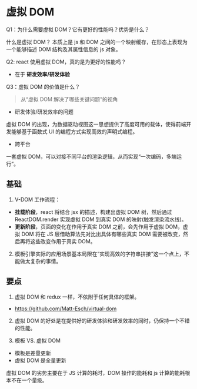 # 虚拟 DOM

Q1：为什么需要虚拟 DOM？它有更好的性能吗？优势是什么？

什么是虚拟 DOM？ 本质上是 js 和 DOM 之间的一个映射缓存，在形态上表现为一个能够描述 DOM 结构及其属性信息的 js 对象。

Q2: react 使用虚拟 DOM，真的是为更好的性能吗？

- 在于 **研发效率/研发体验**

Q3：虚拟 DOM 的价值是什么？

> 从“虚拟 DOM 解决了哪些关键问题”的视角

- 研发体验/研发效率的问题

虚拟 DOM 的出现，为数据驱动视图这一思想提供了高度可用的载体，使得前端开发能够基于函数式 UI 的编程方式实现高效的声明式编程。

- 跨平台

一套虚拟 DOM，可以对接不同平台的渲染逻辑，从而实现“一次编码，多端运行”。

## 基础

1. V-DOM 工作流程：

- **挂载阶段**，react 将结合 jsx 的描述，构建出虚拟 DOM 树，然后通过 ReactDOM.render 实现虚拟 DOM 到真实 DOM 的映射(触发渲染流水线)。
- **更新阶段**，页面的变化在作用于真实 DOM 之前，会先作用于虚拟 DOM，虚拟 DOM 将在 JS 层借助算法先对比出具体有哪些真实 DOM 需要被改变，然后再将这些改变作用于真实 DOM。

2. 模板引擎实际的应用场景基本局限在“实现高效的字符串拼接”这一个点上，不能做太复杂的事情。

## 要点

1. 虚拟 DOM 和 redux 一样，不依附于任何具体的框架。

- https://github.com/Matt-Esch/virtual-dom

2. 虚拟 DOM 的好处是在提供好的研发体验和研发效率的同时，仍保持一个不错的性能。

3. 模板 VS. 虚拟 DOM

- 模板是差量更新
- 虚拟 DOM 是全量更新

虚拟 DOM 的劣势主要在于 JS 计算的耗时，DOM 操作的能耗和 js 计算的能耗根本不在一个量级。
